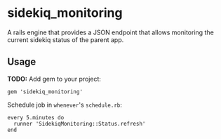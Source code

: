 # sidekiq_monitoring
A rails engine that provides a JSON endpoint that allows monitoring the current
sidekiq status of the parent app.

## Usage
**TODO:**
Add gem to your project:

    gem 'sidekiq_monitoring'

Schedule job in `whenever`'s `schedule.rb`:

    every 5.minutes do
      runner 'SidekiqMonitoring::Status.refresh'
    end
